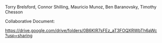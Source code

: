 Torry Brelsford, Connor Shilling, Mauricio Munoz, Ben Baranovsky, Timothy Chesson

Collaborative Document:

https://drive.google.com/drive/folders/0B6KIR7sFEz_aT3FOQXRWbTh6aWc?usp=sharing
